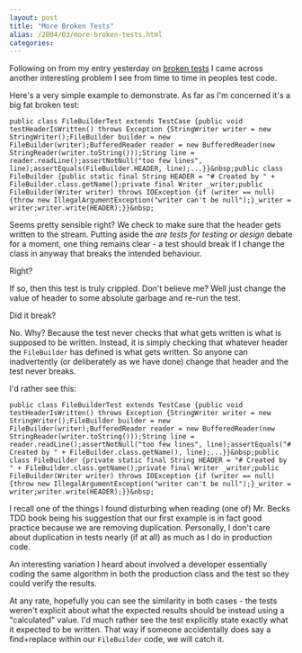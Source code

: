 ```yaml
---
layout: post
title: "More Broken Tests"
alias: /2004/03/more-broken-tests.html
categories:
---
```

Following on from my entry yesterday on [broken tests](/blog/2004/03/26/broken-tests) I came across another interesting problem I see from time to time in peoples test code.

Here's a very simple example to demonstrate. As far as I'm concerned it's a big fat broken test:

```
public class FileBuilderTest extends TestCase {public void testHeaderIsWritten() throws Exception {StringWriter writer = new StringWriter();FileBuilder builder = new FileBuilder(writer);BufferedReader reader = new BufferedReader(new StringReader(writer.toString()));String line = reader.readLine();assertNotNull("too few lines", line);assertEquals(FileBuilder.HEADER, line);...}}&nbsp;public class FileBuilder {public static final String HEADER = "# Created by " + FileBuilder.class.getName();private final Writer _writer;public FileBuilder(Writer writer) throws IOException {if (writer == null) {throw new IllegalArgumentException("writer can't be null");}_writer = writer;writer.write(HEADER);}}&nbsp;
```

Seems pretty sensible right? We check to make sure that the header gets written to the stream. Putting aside the _are tests for testing or design_ debate for a moment, one thing remains clear - a test should break if I change the class in anyway that breaks the intended behaviour.

Right?

If so, then this test is truly crippled. Don't believe me? Well just change the value of header to some absolute garbage and re-run the test.

Did it break?

No. Why? Because the test never checks that what gets written is what is supposed to be written. Instead, it is simply checking that whatever header the `FileBuilder` has defined is what gets written. So anyone can inadvertently (or deliberately as we have done)  change that header and the test never breaks.

I'd rather see this:

```
public class FileBuilderTest extends TestCase {public void testHeaderIsWritten() throws Exception {StringWriter writer = new StringWriter();FileBuilder builder = new FileBuilder(writer);BufferedReader reader = new BufferedReader(new StringReader(writer.toString()));String line = reader.readLine();assertNotNull("too few lines", line);assertEquals("# Created by " + FileBuilder.class.getName(), line);...}}&nbsp;public class FileBuilder {private static final String HEADER = "# Created by " + FileBuilder.class.getName();private final Writer _writer;public FileBuilder(Writer writer) throws IOException {if (writer == null) {throw new IllegalArgumentException("writer can't be null");}_writer = writer;writer.write(HEADER);}}&nbsp;
```

I recall one of the things I found disturbing when reading (one of) Mr. Becks TDD book being his suggestion that our first example is in fact good practice because we are removing duplication. Personally, I don't care about duplication in tests nearly (if at all) as much as I do in production code.

An interesting variation I heard about involved a developer essentially coding the same algorithm in both the production class and the test so they could verify the results.

At any rate, hopefully you can see the similarity in both cases - the tests weren't explicit about what the expected results should be instead using a "calculated" value. I'd much rather see the test explicitly state exactly what it expected to be written. That way if someone accidentally does say a find+replace within our `FileBuilder` code, we will catch it.
